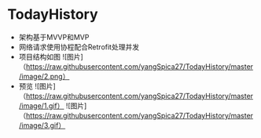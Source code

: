 # TodayHistory

- 架构基于MVVP和MVP
- 网络请求使用协程配合Retrofit处理并发
- 项目结构如图
![图片]（https://raw.githubusercontent.com/yangSpica27/TodayHistory/master/image/2.png）
- 预览
![图片]（https://raw.githubusercontent.com/yangSpica27/TodayHistory/master/image/1.gif）
![图片]（https://raw.githubusercontent.com/yangSpica27/TodayHistory/master/image/3.gif）

